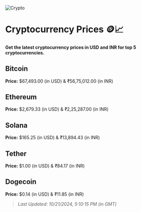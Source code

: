 
![Crypto](https://www.techguide.com.au/wp-content/uploads/2020/11/crypto3.jpeg)

# Cryptocurrency Prices 🪙📈

#### Get the latest cryptocurrency prices in USD and INR for top 5 cryptocurrencies.

## Bitcoin

**Price:** $67,493.00 (in USD) & ₹56,75,012.00 (in INR)

## Ethereum

**Price:** $2,679.33 (in USD) & ₹2,25,287.00 (in INR)

## Solana

**Price:** $165.25 (in USD) & ₹13,894.43 (in INR)

## Tether

**Price:** $1.00 (in USD) & ₹84.17 (in INR)

## Dogecoin

**Price:** $0.14 (in USD) & ₹11.85 (in INR)

> _Last Updated: 10/21/2024, 5:10:15 PM (in GMT)_
